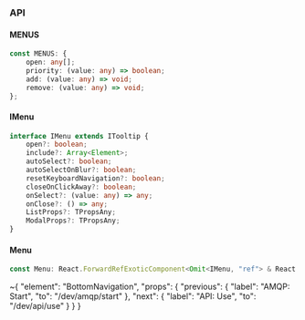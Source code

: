 

### API

#### MENUS

```ts
const MENUS: {
    open: any[];
    priority: (value: any) => boolean;
    add: (value: any) => void;
    remove: (value: any) => void;
};
```

#### IMenu

```ts
interface IMenu extends ITooltip {
    open?: boolean;
    include?: Array<Element>;
    autoSelect?: boolean;
    autoSelectOnBlur?: boolean;
    resetKeyboardNavigation?: boolean;
    closeOnClickAway?: boolean;
    onSelect?: (value: any) => any;
    onClose?: () => any;
    ListProps?: TPropsAny;
    ModalProps?: TPropsAny;
}
```

#### Menu

```ts
const Menu: React.ForwardRefExoticComponent<Omit<IMenu, "ref"> & React.RefAttributes<unknown>>;
```


~{
  "element": "BottomNavigation",
  "props": {
    "previous": {
      "label": "AMQP: Start",
      "to": "/dev/amqp/start"
    },
    "next": {
      "label": "API: Use",
      "to": "/dev/api/use"
    }
  }
}
